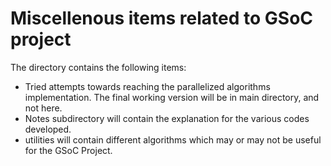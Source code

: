 # Miscellenous items related to GSoC project

The directory contains the following items:
- Tried attempts towards reaching the parallelized algorithms implementation. The final working version will be in main directory, and not here.
- Notes subdirectory will contain the explanation for the various codes developed.
- utilities will contain different algorithms which may or may not be useful for the GSoC Project.


